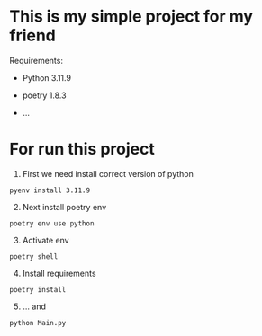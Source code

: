 # This is my simple project for my friend

Requirements:
- Python 3.11.9
- poetry 1.8.3

- ...

# For run this project
1. First we need install correct version of python
```shell
pyenv install 3.11.9
```
2. Next install poetry env
```shell
poetry env use python
```
3. Activate env
```shell
poetry shell
```
4. Install requirements
```shell
poetry install
```
5. ... and
```shell
python Main.py
```
